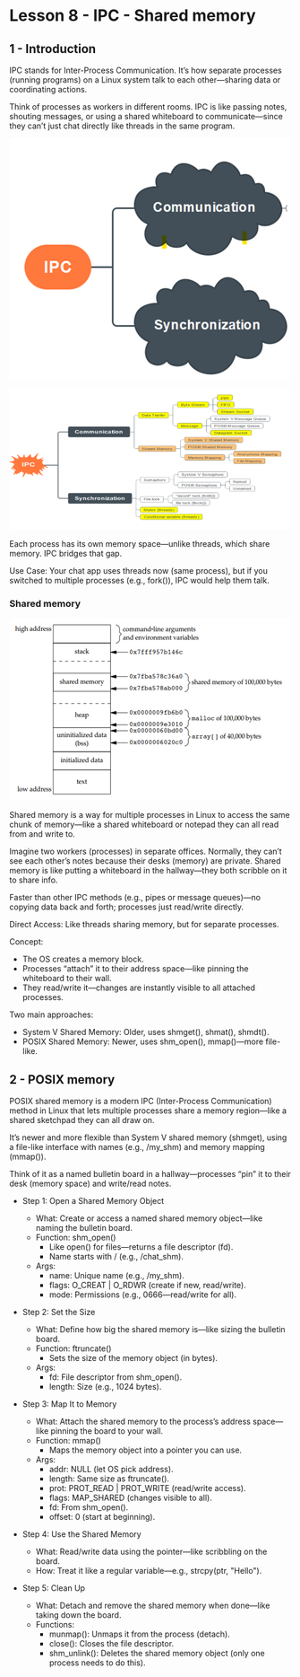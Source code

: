 # Lesson 8 - IPC - Shared memory

## 1 - Introduction

IPC stands for Inter-Process Communication. It’s how separate processes (running programs) on a Linux system talk to each other—sharing data or coordinating actions.

Think of processes as workers in different rooms. IPC is like passing notes, shouting messages, or using a shared whiteboard to communicate—since they can’t just chat directly like threads in the same program.

![alt text](_assets/IPC.png)

![alt text](_assets/IPC_2.png)

Each process has its own memory space—unlike threads, which share memory. IPC bridges that gap.

Use Case: Your chat app uses threads now (same process), but if you switched to multiple processes (e.g., fork()), IPC would help them talk.

### Shared memory

![alt text](_assets/sharedMemory.png)

Shared memory is a way for multiple processes in Linux to access the same chunk of memory—like a shared whiteboard or notepad they can all read from and write to.

Imagine two workers (processes) in separate offices. Normally, they can’t see each other’s notes because their desks (memory) are private. Shared memory is like putting a whiteboard in the hallway—they both scribble on it to share info.

Faster than other IPC methods (e.g., pipes or message queues)—no copying data back and forth; processes just read/write directly.

Direct Access: Like threads sharing memory, but for separate processes.

Concept:
- The OS creates a memory block.
- Processes “attach” it to their address space—like pinning the whiteboard to their wall.
- They read/write it—changes are instantly visible to all attached processes.

Two main approaches:
- System V Shared Memory: Older, uses shmget(), shmat(), shmdt().
- POSIX Shared Memory: Newer, uses shm_open(), mmap()—more file-like.

## 2 - POSIX memory

POSIX shared memory is a modern IPC (Inter-Process Communication) method in Linux that lets multiple processes share a memory region—like a shared sketchpad they can all draw on.

It’s newer and more flexible than System V shared memory (shmget), using a file-like interface with names (e.g., /my_shm) and memory mapping (mmap()).

Think of it as a named bulletin board in a hallway—processes “pin” it to their desk (memory space) and write/read notes.

- Step 1: Open a Shared Memory Object
    - What: Create or access a named shared memory object—like naming the bulletin board.
    - Function: shm_open()
        - Like open() for files—returns a file descriptor (fd).
        - Name starts with / (e.g., /chat_shm).
    - Args:
        - name: Unique name (e.g., /my_shm).
        - flags: O_CREAT | O_RDWR (create if new, read/write).
        - mode: Permissions (e.g., 0666—read/write for all).

- Step 2: Set the Size
    - What: Define how big the shared memory is—like sizing the bulletin board.
    - Function: ftruncate()
        - Sets the size of the memory object (in bytes).
    - Args:
        - fd: File descriptor from shm_open().
        - length: Size (e.g., 1024 bytes).

- Step 3: Map It to Memory
    - What: Attach the shared memory to the process’s address space—like pinning the board to your wall.
    - Function: mmap()
        - Maps the memory object into a pointer you can use.
    - Args:
        - addr: NULL (let OS pick address).
        - length: Same size as ftruncate().
        - prot: PROT_READ | PROT_WRITE (read/write access).
        - flags: MAP_SHARED (changes visible to all).
        - fd: From shm_open().
        - offset: 0 (start at beginning).

- Step 4: Use the Shared Memory
    - What: Read/write data using the pointer—like scribbling on the board.
    - How: Treat it like a regular variable—e.g., strcpy(ptr, "Hello").

- Step 5: Clean Up
    - What: Detach and remove the shared memory when done—like taking down the board.
    - Functions:
        - munmap(): Unmaps it from the process (detach).
        - close(): Closes the file descriptor.
        - shm_unlink(): Deletes the shared memory object (only one process needs to do this).


